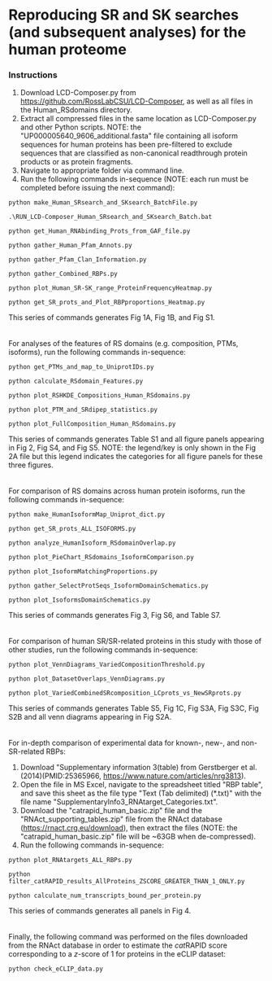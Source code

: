 # Reproducing SR and SK searches (and subsequent analyses) for the human proteome

### Instructions
1. Download LCD-Composer.py from https://github.com/RossLabCSU/LCD-Composer, as well as all files in the Human_RSdomains directory.
2. Extract all compressed files in the same location as LCD-Composer.py and other Python scripts. NOTE: the "UP000005640_9606_additional.fasta" file containing all isoform sequences for human proteins has been pre-filtered to exclude sequences that are classified as non-canonical readthrough protein products or as protein fragments.
3. Navigate to appropriate folder via command line.
4. Run the following commands in-sequence (NOTE: each run must be completed before issuing the next command):

```    
python make_Human_SRsearch_and_SKsearch_BatchFile.py
```

```
.\RUN_LCD-Composer_Human_SRsearch_and_SKsearch_Batch.bat
```

```    
python get_Human_RNAbinding_Prots_from_GAF_file.py
```

```    
python gather_Human_Pfam_Annots.py
```

```    
python gather_Pfam_Clan_Information.py
```

```    
python gather_Combined_RBPs.py
```

```
python plot_Human_SR-SK_range_ProteinFrequencyHeatmap.py
```

```    
python get_SR_prots_and_Plot_RBPproportions_Heatmap.py
```

This series of commands generates Fig 1A, Fig 1B, and Fig S1.
</br></br></br>
For analyses of the features of RS domains (e.g. composition, PTMs, isoforms), run the following commands in-sequence:

```    
python get_PTMs_and_map_to_UniprotIDs.py
```

```    
python calculate_RSdomain_Features.py
```

```    
python plot_RSHKDE_Compositions_Human_RSdomains.py
```

```    
python plot_PTM_and_SRdipep_statistics.py
```

```    
python plot_FullComposition_Human_RSdomains.py
```

This series of commands generates Table S1 and all figure panels appearing in Fig 2, Fig S4, and Fig S5. NOTE: the legend/key is only shown in the Fig 2A file but this legend indicates the categories for all figure panels for these three figures.
</br></br></br>
For comparison of RS domains across human protein isoforms, run the following commands in-sequence:

```
python make_HumanIsoformMap_Uniprot_dict.py
```

```
python get_SR_prots_ALL_ISOFORMS.py
```

```
python analyze_HumanIsoform_RSdomainOverlap.py
```

```
python plot_PieChart_RSdomains_IsoformComparison.py
```

```
python plot_IsoformMatchingProportions.py
```

```
python gather_SelectProtSeqs_IsoformDomainSchematics.py
```

```
python plot_IsoformsDomainSchematics.py
```

This series of commands generates Fig 3, Fig S6, and Table S7.
</br></br></br>
For comparison of human SR/SR-related proteins in this study with those of other studies, run the following commands in-sequence:

```
python plot_VennDiagrams_VariedCompositionThreshold.py
```

```
python plot_DatasetOverlaps_VennDiagrams.py
```

```
python plot_VariedCombinedSRcomposition_LCprots_vs_NewSRprots.py
```

This series of commands generates Table S5, Fig 1C, Fig S3A, Fig S3C, Fig S2B and all venn diagrams appearing in Fig S2A.
</br></br></br>
For in-depth comparison of experimental data for known-, new-, and non-SR-related RBPs:
1. Download "Supplementary information 3(table) from Gerstberger et al. (2014)(PMID:25365966, https://www.nature.com/articles/nrg3813).
2. Open the file in MS Excel, navigate to the spreadsheet titled "RBP table", and save this sheet as the file type "Text (Tab delimited) (\*.txt)" with the file name "SupplementaryInfo3_RNAtarget_Categories.txt".
3. Download the "catrapid_human_basic.zip" file and the "RNAct_supporting_tables.zip" file from the RNAct database (https://rnact.crg.eu/download), then extract the files (NOTE: the "catrapid_human_basic.zip" file will be ~63GB when de-compressed).
4. Run the following commands in-sequence:

```
python plot_RNAtargets_ALL_RBPs.py
```

```
python filter_catRAPID_results_AllProteins_ZSCORE_GREATER_THAN_1_ONLY.py
```

```
python calculate_num_transcripts_bound_per_protein.py
```

This series of commands generates all panels in Fig 4.
</br></br></br>
Finally, the following command was performed on the files downloaded from the RNAct database in order to estimate the *cat*RAPID score corresponding to a *z*-score of 1 for proteins in the eCLIP dataset:

```
python check_eCLIP_data.py
```
